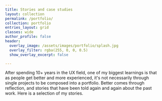```yaml
---
title: Stories and case studies
layout: collection
permalink: /portfolio/
collection: portfolio
entries_layout: grid
classes: wide
author_profile: false
header:
  overlay_image: /assets/images/portfolio/splash.jpg
  overlay_filter: rgba(255, 0, 0, 0.5)
  show_overlay_excerpt: false

---
```


After spending 10+ years in the UX field, one of my biggest learnings is that as people get better and more experienced, it's not necessarily through single projects to be composed into a portfolio. Better comes through reflection, and stories that have been told again and again about the past work. Here is a selection of my stories.
